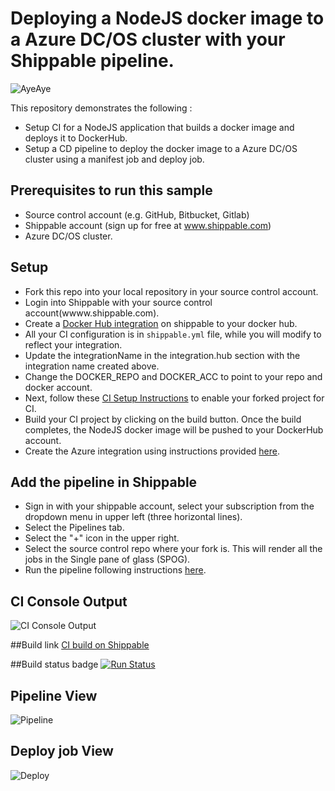 # Deploying a NodeJS docker image to a Azure DC/OS cluster with your Shippable pipeline.

![AyeAye](https://github.com/devops-recipes/deploy-azure-dcos-basic/raw/master/public/resources/images/captain.png)

This repository demonstrates the following :
- Setup CI for a NodeJS application that builds a docker image and deploys it to DockerHub.
- Setup a CD pipeline to deploy the docker image to a Azure DC/OS cluster using a manifest job and deploy job.

## Prerequisites to run this sample

* Source control account (e.g. GitHub, Bitbucket, Gitlab)
* Shippable account (sign up for free at www.shippable.com)
* Azure DC/OS cluster.

## Setup
* Fork this repo into your local repository in your source control account.
* Login into Shippable with your source control account(wwww.shippable.com).
* Create a [Docker Hub integration](http://docs.shippable.com/platform/integration/dockerRegistryLogin/) on shippable to your docker hub.
* All your CI configuration is in `shippable.yml` file, while you will modify to reflect your integration.
* Update the integrationName in the integration.hub section with the integration name created above.
* Change the DOCKER_REPO and DOCKER_ACC to point to your repo and docker account.
* Next, follow these [CI Setup Instructions](http://docs.shippable.com/ci/runFirstBuild/) to enable your forked project for CI.
* Build your CI project by clicking on the build button. Once the build completes, the NodeJS docker image will be pushed to your DockerHub account.
* Create the Azure integration using instructions provided [here](http://docs.shippable.com/platform/management/integrations/#adding-an-account-integration).

## Add the pipeline  in Shippable
* Sign in with your shippable account, select your subscription from the dropdown menu in upper left (three horizontal lines).
* Select the Pipelines tab.
* Select the "+" icon in the upper right.
* Select the source control repo where your fork is. This will render all the jobs in the Single pane of glass (SPOG).
* Run the pipeline following instructions [here](http://docs.shippable.com/validate/configuration/#seedPipeline).

## CI Console Output
![CI Console Output](https://github.com/devops-recipes/deploy-azure-dcos-basic/raw/master/public/resources/images/console.png)

##Build link
[CI build on Shippable](https://app.shippable.com/github/devops-recipes/deploy-azure-dcos-basic/runs/4/1/console)

##Build status badge
[![Run Status](https://api.shippable.com/projects/591761a7ba515b070074ab59/badge?branch=master
)](https://app.shippable.com/github/devops-recipes/deploy-azure-dcos-basic)


## Pipeline View
![Pipeline](https://github.com/devops-recipes/deploy-azure-dcos-basic/raw/master/public/resources/images/pipelines-view.png)

## Deploy job View
![Deploy](https://github.com/devops-recipes/deploy-azure-dcos-basic/raw/master/public/resources/images/deploy-job-view.png)
